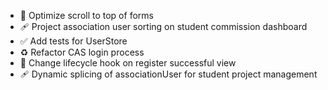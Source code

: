 - 💄 Optimize scroll to top of forms
- 🩹 Project association user sorting on student commission dashboard
- ✅ Add tests for UserStore
- ♻️ Refactor CAS login process
- 🐛 Change lifecycle hook on register successful view
- 🩹 Dynamic splicing of associationUser for student project management